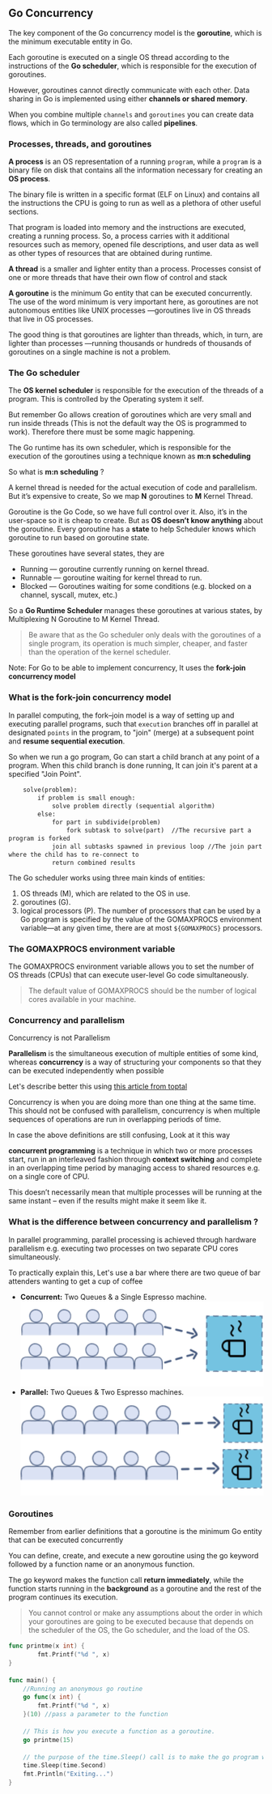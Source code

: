 ## Go Concurrency

The key component of the Go concurrency model is the **goroutine**, which is the minimum executable entity in Go.

Each goroutine is executed on a single OS thread according to the instructions of the **Go scheduler**, which is responsible for the execution of goroutines.

However, goroutines cannot directly communicate with each other. Data sharing in Go is implemented using either **channels or shared memory**.


When you combine multiple `channels` and `goroutines` you can create data flows, which in Go terminology are also called **pipelines**.


### Processes, threads, and goroutines

**A process** is an OS representation of a running `program`, while a `program` is a binary file on disk that contains all the information necessary for creating an **OS process**.

The binary file is written in a specific format (ELF on Linux) and contains all the instructions the CPU is going to run as well as a plethora of other useful sections. 

That program is loaded into memory and the instructions are executed, creating a running process. 
So, a process carries with it additional resources such as memory, opened file descriptions, and user data as well as other types of resources that are obtained during runtime.


**A thread** is a smaller and lighter entity than a process. Processes consist of one or more threads that have their own flow of control and stack

**A goroutine** is the minimum Go entity that can be executed concurrently. The use of the word minimum is very important here, as goroutines are not autonomous entities like UNIX processes  —goroutines live in OS threads that live in OS processes.

The good thing is that goroutines are lighter than threads, which, in turn, are lighter than processes  —running thousands or hundreds of thousands of goroutines on a single machine is not a problem.



### The Go scheduler

The **OS kernel scheduler** is responsible for the execution of the threads of a program. This is controlled by the Operating system it self.

But remember Go allows creation of goroutines which are very small and run inside threads (This is not the default way the OS is programmed to work). Therefore there must be some magic happening.

The Go runtime has its own scheduler, which is responsible for the execution of the goroutines using a technique known as **m:n scheduling**


So what is **m:n scheduling** ?

A kernel thread is needed for the actual execution of code and parallelism. But it’s expensive to create, So we map **N** goroutines to **M** Kernel Thread. 

Goroutine is the Go Code, so we have full control over it. Also, it’s in the user-space so it is cheap to create.
But as **OS doesn’t know anything** about the goroutine. Every goroutine has a **state** to help Scheduler knows which goroutine to run based on goroutine state.

These goroutines have several states, they are
- Running — goroutine currently running on kernel thread.
- Runnable — goroutine waiting for kernel thread to run.
- Blocked — Goroutines waiting for some conditions (e.g. blocked on a channel, syscall, mutex, etc.)

So a **Go Runtime Scheduler** manages these goroutines at various states, by Multiplexing N Goroutine to M Kernel Thread.

> Be aware that as the Go scheduler only deals with the goroutines of a single program, its operation is much simpler, cheaper, and faster than the operation of the kernel scheduler.

Note: For Go to be able to implement concurrency, It uses the **fork-join concurrency model**

### What is the fork-join concurrency model

In parallel computing, the fork–join model is a way of setting up and executing parallel programs, such that `execution` branches off in parallel at designated `points` in the program, to "join" (merge) at a subsequent point and **resume sequential execution**.

So when we run a go program, Go can start a child branch at any point of a program. When this child branch is done running, It can join it's parent at a specified "Join  Point".

```pseudocode
    solve(problem):
        if problem is small enough:
            solve problem directly (sequential algorithm)
        else:
            for part in subdivide(problem)
                fork subtask to solve(part)  //The recursive part a program is forked
            join all subtasks spawned in previous loop //The join part where the child has to re-connect to
            return combined results
```

The Go scheduler works using three main kinds of entities: 
1. OS threads (M), which are related to the OS in use.
2. goroutines (G).
3. logical processors (P). 
The number of processors that can be used by a Go program is specified by the value of the GOMAXPROCS environment variable—at any given time, there are at most `${GOMAXPROCS}` processors.

### The GOMAXPROCS environment variable
The GOMAXPROCS environment variable allows you to set the number of OS threads (CPUs) that can execute user-level Go code simultaneously.

> The default value of GOMAXPROCS should be the number of logical cores available in your machine. 


### Concurrency and parallelism

Concurrency is not Parallelism

**Parallelism** is the simultaneous execution of multiple entities of some kind, 
whereas **concurrency** is a way of structuring your components so that they can be executed independently when possible

Let's describe better this using [this article from toptal](https://www.toptal.com/software/introduction-to-concurrent-programming)

Concurrency is when you are doing more than one thing at the same time. This should not be confused with parallelism, concurrency is when multiple sequences of operations are run in overlapping periods of time.

In case the above definitions are still confusing, Look at it this way 

**concurrent programming** is a technique in which two or more processes start, run in an interleaved fashion through **context switching** and complete in an overlapping time period by managing access to shared resources e.g. on a single core of CPU.

This doesn’t necessarily mean that multiple processes will be running at the same instant – even if the results might make it seem like it.

### What is the difference between concurrency and parallelism ?

In parallel programming, parallel processing is achieved through hardware parallelism e.g. executing two processes on two separate CPU cores simultaneously.


To practically explain this, Let's use a bar where there are two queue of bar attenders wanting to get a cup of coffee

- **Concurrent:** Two Queues & a Single Espresso machine. 
![Two queues with a single expresso machine](./concurrent.svg "Two queues concurrently accessing the coffee in an ovalapping manner")
- **Parallel:** Two Queues & Two Espresso machines.
![Each queues has it's own dedicated Espresso machine](./parallel.svg "An Espresso machine deligated to each queue")


### Goroutines

Remember from earlier definitions that a goroutine is the minimum Go entity that can be executed concurrently

You can define, create, and execute a new goroutine using the go keyword followed by a function name or an anonymous function.

 The go keyword makes the function call **return immediately**, while the function starts running in the **background** as a goroutine and the rest of the program continues its execution.

> You cannot control or make any assumptions about the order in which your goroutines are going to be executed because that depends on the scheduler of the OS, the Go scheduler, and the load of the OS.

```go
func printme(x int) {
        fmt.Printf("%d ", x)
}

func main() {
    //Running an anonymous go routine
    go func(x int) {
        fmt.Printf("%d ", x)
    }(10) //pass a parameter to the function

    // This is how you execute a function as a goroutine.
    go printme(15)

    // the purpose of the time.Sleep() call is to make the go program wait for it's goroutines to end before exiting
    time.Sleep(time.Second)
    fmt.Println("Exiting...")
}
```